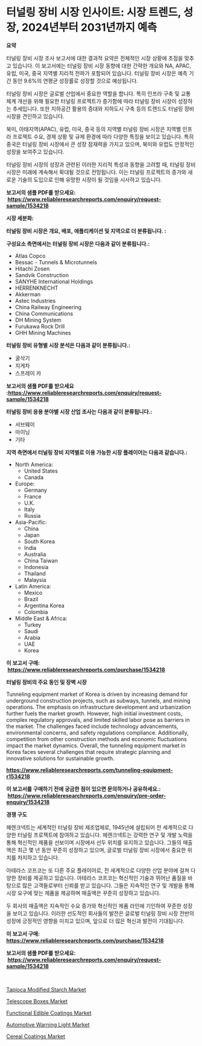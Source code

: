 <p><h1>터널링 장비 시장 인사이트: 시장 트렌드, 성장, 2024년부터 2031년까지 예측</h1></p><p><strong>요약</strong></p>
<p><p>터널링 장비 시장 조사 보고서에 대한 결과적 요약은 전체적인 시장 상황에 초점을 맞추고 있습니다. 이 보고서에는 터널링 장비 시장 동향에 대한 간략한 개요와 NA, APAC, 유럽, 미국, 중국 지역별 지리적 전파가 포함되어 있습니다. 터널링 장비 시장은 예측 기간 동안 9.6%의 연평균 성장률로 성장할 것으로 예상됩니다.</p><p>터널링 장비 시장은 글로벌 산업에서 중요한 역할을 합니다. 특히 인프라 구축 및 교통 체계 개선을 위해 필요한 터널링 프로젝트가 증가함에 따라 터널링 장비 시장이 성장하는 추세입니다. 또한 지하공간 활용의 증대와 지하도시 구축 등의 트렌드도 터널링 장비 시장을 견인하고 있습니다.</p><p>북미, 아태지역(APAC), 유럽, 미국, 중국 등의 지역별 터널링 장비 시장은 지역별 인프라 프로젝트 수요, 경제 상황 및 규제 환경에 따라 다양한 특징을 보이고 있습니다. 특히 중국은 터널링 장비 시장에서 큰 성장 잠재력을 가지고 있으며, 북미와 유럽도 안정적인 성장을 보여주고 있습니다.</p><p>터널링 장비 시장의 성장과 관련된 이러한 지리적 특성과 동향을 고려할 때, 터널링 장비 시장은 미래에 계속해서 확대될 것으로 전망됩니다. 이는 터널링 프로젝트의 증가와 새로운 기술의 도입으로 인해 유망한 시장이 될 것임을 시사하고 있습니다.</p></p>
<p><strong>보고서의 샘플 PDF를 받으세요: &nbsp;<a href="https://www.reliableresearchreports.com/enquiry/request-sample/1534218">https://www.reliableresearchreports.com/enquiry/request-sample/1534218</a></strong></p>
<p><strong>시장 세분화:</strong></p>
<p><strong> 터널링 장비 시장은 개요, 배포, 애플리케이션 및 지역으로 더 분류됩니다. :</strong></p>
<p><strong>구성요소 측면에서는 터널링 장비 시장은 다음과 같이 분류됩니다.:</strong></p>
<p><ul><li>Atlas Copco</li><li>Bessac - Tunnels & Microtunnels</li><li>Hitachi Zosen</li><li>Sandvik Construction</li><li>SANYHE International Holdings</li><li>HERRENKNECHT</li><li>Akkerman</li><li>Astec Industries</li><li>China Railway Engineering</li><li>China Communications</li><li>DH Mining System</li><li>Furukawa Rock Drill</li><li>GHH Mining Machines</li></ul></p>
<p><strong> 터널링 장비 유형별 시장 분석은 다음과 같이 분류됩니다.:</strong></p>
<p><ul><li>굴삭기</li><li>지게차</li><li>스프레이 카</li></ul></p>
<p><strong>보고서의 샘플 PDF를 받으세요 :<a href="https://www.reliableresearchreports.com/enquiry/request-sample/1534218">https://www.reliableresearchreports.com/enquiry/request-sample/1534218</a></strong></p>
<p><strong> 터널링 장비 응용 분야별 시장 산업 조사는 다음과 같이 분류됩니다.:</strong></p>
<p><ul><li>서브웨이</li><li>마이닝</li><li>기타</li></ul></p>
<p><strong>지역 측면에서 터널링 장비 지역별로 이용 가능한 시장 플레이어는 다음과 같습니다.:</strong></p>
<p><ul>
    <li>
        North America:
        <ul>
            <li>United States</li>
            <li>Canada</li>
        </ul>
    </li>
    <li>
        Europe:
        <ul>
            <li>Germany</li>
            <li>France</li>
            <li>U.K.</li>
            <li>Italy</li>
            <li>Russia</li>
        </ul>
    </li>
    <li>
        Asia-Pacific:
        <ul>
            <li>China</li>
            <li>Japan</li>
            <li>South Korea</li>
            <li>India</li>
            <li>Australia</li>
            <li>China Taiwan</li>
            <li>Indonesia</li>
            <li>Thailand</li>
            <li>Malaysia</li>
        </ul>
    </li>
    <li>
        Latin America:
        <ul>
            <li>Mexico</li>
            <li>Brazil</li>
            <li>Argentina Korea</li>
            <li>Colombia</li>
        </ul>
    </li>
    <li>
        Middle East & Africa:
        <ul>
            <li>Turkey</li>
            <li>Saudi</li>
            <li>Arabia</li>
            <li>UAE</li>
            <li>Korea</li>
        </ul>
    </li>
    </ul></p>
<p><strong>이 보고서 구매: &nbsp;<a href="https://www.reliableresearchreports.com/purchase/1534218">https://www.reliableresearchreports.com/purchase/1534218</a></strong></p>
<p><strong>터널링 장비의 주요 동인 및 장벽 시장</strong></p>
<p><p>Tunneling equipment market of Korea is driven by increasing demand for underground construction projects, such as subways, tunnels, and mining operations. The emphasis on infrastructure development and urbanization further fuels the market growth. However, high initial investment costs, complex regulatory approvals, and limited skilled labor pose as barriers in the market. The challenges faced include technology advancements, environmental concerns, and safety regulations compliance. Additionally, competition from other construction methods and economic fluctuations impact the market dynamics. Overall, the tunneling equipment market in Korea faces several challenges that require strategic planning and innovative solutions for sustainable growth.</p></p>
<p><strong><a href="https://www.reliableresearchreports.com/tunneling-equipment-r1534218">https://www.reliableresearchreports.com/tunneling-equipment-r1534218</a></strong></p>
<p><strong>이 보고서를 구매하기 전에 궁금한 점이 있으면 문의하거나 공유하세요.: &nbsp;<a href="https://www.reliableresearchreports.com/enquiry/pre-order-enquiry/1534218">https://www.reliableresearchreports.com/enquiry/pre-order-enquiry/1534218</a></strong></p>
<p><strong>경쟁 구도</strong></p>
<p><p>헤렌크넥트는 세계적인 터널링 장비 제조업체로, 1945년에 설립되어 전 세계적으로 다양한 터널링 프로젝트에 참여하고 있습니다. 헤렌크넥트는 강력한 연구 및 개발 노력을 통해 혁신적인 제품을 선보이며 시장에서 선두 위치를 유지하고 있습니다. 그들의 매출액은 최근 몇 년 동안 꾸준히 성장하고 있으며, 글로벌 터널링 장비 시장에서 중요한 위치를 차지하고 있습니다.</p><p>아테라스 코프코는 또 다른 주요 플레이어로, 전 세계적으로 다양한 산업 분야에 걸쳐 다양한 장비를 제공하고 있습니다. 아테라스 코프코는 혁신적인 기술과 뛰어난 품질을 바탕으로 많은 고객들로부터 신뢰를 받고 있습니다. 그들은 지속적인 연구 및 개발을 통해 시장 요구에 맞는 제품을 제공하며 매출액은 꾸준히 성장하고 있습니다.</p><p>두 회사의 매출액은 지속적인 수요 증가와 혁신적인 제품 라인에 기인하여 꾸준한 성장을 보이고 있습니다. 이러한 선도적인 회사들의 발전은 글로벌 터널링 장비 시장 전반의 성장에 긍정적인 영향을 미치고 있으며, 앞으로 더 많은 혁신과 발전이 기대됩니다.</p></p>
<p><strong>이 보고서 구매: &nbsp; <a href="https://www.reliableresearchreports.com/purchase/1534218">https://www.reliableresearchreports.com/purchase/1534218</a></strong></p>
<p><strong>보고서의 샘플 PDF를 받으세요: &nbsp;<a href="https://www.reliableresearchreports.com/enquiry/request-sample/1534218">https://www.reliableresearchreports.com/enquiry/request-sample/1534218</a></strong><strong></strong></p>
<p>&nbsp;</p>
<p><p><a href="https://pretty-mail-caf.notion.site/Tapioca-Modified-Starch-Market-Analysis-and-Market-Size-Global-Industry-Overview-Market-Segmentati-5ae47ee3daab470faf99027970222f41">Tapioca Modified Starch Market</a></p><p><a href="https://flame-sidecar-702.notion.site/Telescope-Boxes-Market-Provides-Detailed-Segmentation-of-this-Market-based-on-Type-Application-and-b236cecfa5dc405bb5994eb45a062f26">Telescope Boxes Market</a></p><p><a href="https://github.com/irfadac/Market-Research-Report-List-2/blob/main/functional-edible-coatings-market.md">Functional Edible Coatings Market</a></p><p><a href="https://view.publitas.com/reportprime-1/automotive-warning-light-market-with-the-goal-of-estimating-the-market-size-and-future-growth-potential-of-various-market-segments-based-on-component-applications-end-user-and-region/">Automotive Warning Light Market</a></p><p><a href="https://github.com/ashepherd82/Market-Research-Report-List-4/blob/main/cereal-coatings-market.md">Cereal Coatings Market</a></p></p>
